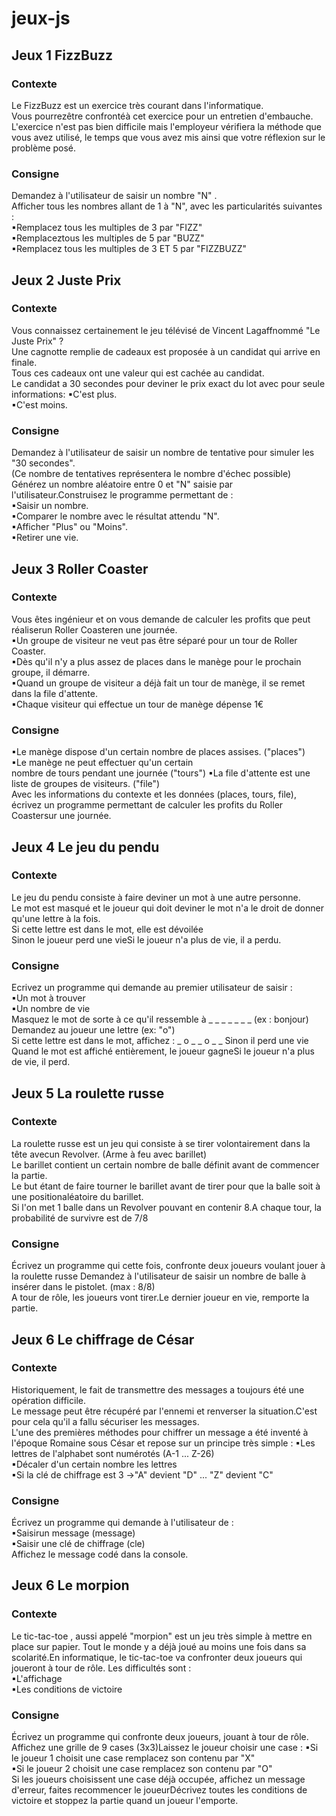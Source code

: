 # jeux-js

## Jeux 1 FizzBuzz
### Contexte
Le FizzBuzz est un exercice très courant dans l'informatique.<br/>
Vous pourrezêtre confrontéà cet exercice pour un entretien d'embauche.<br/>
L'exercice n'est pas bien difficile mais l'employeur vérifiera la méthode que vous avez utilisé, le temps que vous avez mis ainsi que votre réflexion sur le problème posé.
### Consigne
Demandez à l'utilisateur de saisir un nombre "N" .<br/>
Afficher tous les nombres allant de 1 à "N", avec les particularités suivantes : <br/>
▪Remplacez tous les multiples de 3 par "FIZZ"<br/>
▪Remplaceztous les multiples de 5 par "BUZZ"<br/>
▪Remplacez tous les multiples de 3 ET 5 par "FIZZBUZZ"

## Jeux 2 Juste Prix
### Contexte
Vous connaissez certainement le jeu télévisé de Vincent Lagaffnommé "Le Juste Prix" ?<br/>
Une cagnotte remplie de cadeaux est proposée à un candidat qui arrive en finale.<br/>
Tous ces cadeaux ont une valeur qui est cachée au candidat.<br/>
Le candidat a 30 secondes pour deviner le prix exact du lot avec pour seule informations: ▪C'est plus.<br/>
▪C'est moins.
### Consigne
Demandez à l'utilisateur de saisir un nombre de tentative pour simuler les "30 secondes".<br/>(Ce nombre de tentatives représentera le nombre d'échec possible)<br/>
Générez un nombre aléatoire entre 0 et "N" saisie par l'utilisateur.Construisez le programme permettant de :<br/>
▪Saisir un nombre.<br/>
▪Comparer le nombre avec le résultat attendu "N".<br/>
▪Afficher "Plus" ou "Moins".<br/>
▪Retirer une vie.

## Jeux 3 Roller Coaster
### Contexte
Vous êtes ingénieur et on vous demande de calculer les profits que peut réaliserun Roller Coasteren une journée.<br/>
▪Un groupe de visiteur ne veut pas être séparé pour un tour de Roller Coaster.<br/>
▪Dès qu'il n'y a plus assez de places dans le manège pour le prochain groupe, il démarre.<br/>
▪Quand un groupe de visiteur a déjà fait un tour de manège, il se remet dans la file d'attente.<br/>
▪Chaque visiteur qui effectue un tour de manège dépense 1€
### Consigne
▪Le manège dispose d'un certain nombre de places assises. ("places")<br/>
▪Le manège ne peut effectuer qu'un certain<br/> nombre de tours pendant une journée ("tours")
▪La file d'attente est une liste de groupes de visiteurs. ("file")<br/>
Avec les informations du contexte et les données (places, tours, file), écrivez un programme permettant de calculer les profits du Roller Coastersur une journée.

## Jeux 4 Le jeu du pendu
### Contexte
Le jeu du pendu consiste à faire deviner un mot à une autre personne.<br/>
Le mot est masqué et le joueur qui doit deviner le mot n'a le droit de donner qu'une lettre à la fois.<br/>
Si cette lettre est dans le mot, elle est dévoilée
<br/>Sinon le joueur perd une vieSi le joueur n'a plus de vie, il a perdu.
### Consigne
Ecrivez un programme qui demande au premier utilisateur de saisir :<br/>
▪Un mot à trouver<br/>
▪Un nombre de vie<br/>
Masquez le mot de sorte à ce qu'il ressemble à _ _ _ _ _ _ _ (ex : bonjour)
Demandez au joueur une lettre (ex: "o")<br/>
Si cette lettre est dans le mot, affichez : _ o _ _ o _ _ Sinon il perd une vie
<br/>Quand le mot est affiché entièrement, le joueur gagneSi le joueur n'a plus de vie, il perd.

## Jeux 5 La roulette russe
### Contexte
La roulette russe est un jeu qui consiste à se tirer volontairement dans la tête avecun Revolver. (Arme à feu avec barillet)<br/>
Le barillet contient un certain nombre de balle définit avant de commencer la partie.<br/>
Le but étant de faire tourner le barillet avant de tirer pour que la balle soit à une positionaléatoire du barillet.<br/>
Si l'on met 1 balle dans un Revolver pouvant en contenir 8.A chaque tour, la probabilité de survivre est de 7/8
### Consigne
Écrivez un programme qui cette fois, confronte deux joueurs voulant jouer à la roulette russe
Demandez à l'utilisateur de saisir un nombre de balle à insérer dans le pistolet. (max : 8/8)<br/>
A tour de rôle, les joueurs vont tirer.Le dernier joueur en vie, remporte la partie.

## Jeux 6 Le chiffrage de César
### Contexte
Historiquement, le fait de transmettre des messages a toujours été une opération difficile.<br/>
Le message peut être récupéré par l'ennemi et renverser la situation.C'est pour cela qu'il a fallu sécuriser les messages. <br/>
L'une des premières méthodes pour chiffrer un message a été inventé à l'époque Romaine sous César et repose sur un principe très simple :
▪Les lettres de l'alphabet sont numérotés (A-1 ... Z-26)<br/>
▪Décaler d'un certain nombre les lettres<br/>
▪Si la clé de chiffrage est 3 →"A" devient "D" ... "Z" devient "C"
### Consigne
Écrivez un programme qui demande à l'utilisateur de :<br/>
▪Saisirun message (message)<br/>
▪Saisir une clé de chiffrage (cle)<br/>
Affichez le message codé dans la console.

## Jeux 6 Le morpion
### Contexte
Le tic-tac-toe , aussi appelé "morpion" est un jeu très simple à mettre en place sur papier.
Tout le monde y a déjà joué au moins une fois dans sa scolarité.En informatique, le tic-tac-toe va confronter deux joueurs qui joueront à tour de rôle.
Les difficultés sont :<br/>
▪L'affichage<br/>
▪Les conditions de victoire
### Consigne
Écrivez un programme qui confronte deux joueurs, jouant à tour de rôle.<br/>
Affichez une grille de 9 cases (3x3)Laissez le joueur choisir une case :
▪Si le joueur 1 choisit une case remplacez son contenu par "X"<br/>
▪Si le joueur 2 choisit une case remplacez son contenu par "O"<br/>
Si les joueurs choisissent une case déjà occupée, affichez un message d'erreur, faites recommencer le joueurDécrivez toutes les conditions de victoire et stoppez la partie quand un joueur l'emporte.
